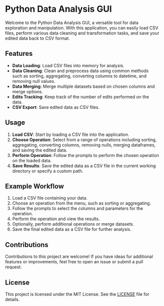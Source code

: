 # Python Data Analysis GUI

Welcome to the Python Data Analysis GUI, a versatile tool for data exploration and manipulation. With this application, you can easily load CSV files, perform various data cleaning and transformation tasks, and save your edited data back to CSV format.

## Features

- **Data Loading**: Load CSV files into memory for analysis.
- **Data Cleaning**: Clean and preprocess data using common methods such as sorting, aggregating, converting columns to datetime, and removing null values.
- **Data Merging**: Merge multiple datasets based on chosen columns and merge options.
- **Edits Tracking**: Keep track of the number of edits performed on the data.
- **CSV Export**: Save edited data as CSV files.

## Usage

1. **Load CSV**: Start by loading a CSV file into the application.
2. **Choose Operation**: Select from a range of operations including sorting, aggregating, converting columns, removing nulls, merging dataframes, and saving the edited data.
3. **Perform Operation**: Follow the prompts to perform the chosen operation on the loaded data.
4. **Save Results**: Save the edited data as a CSV file in the current working directory or specify a custom path.

## Example Workflow

1. Load a CSV file containing your data.
2. Choose an operation from the menu, such as sorting or aggregating.
3. Follow the prompts to select the columns and parameters for the operation.
4. Perform the operation and view the results.
5. Optionally, perform additional operations or merge datasets.
6. Save the final edited data as a CSV file for further analysis.

## Contributions

Contributions to this project are welcome! If you have ideas for additional features or improvements, feel free to open an issue or submit a pull request.

## License

This project is licensed under the MIT License. See the [LICENSE](LICENSE) file for details.

